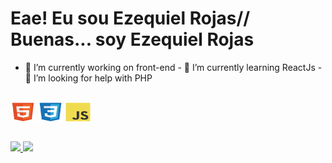 <h1>Eae! Eu sou Ezequiel Rojas// Buenas... soy Ezequiel Rojas</h1>



- 🔭 I’m currently working on front-end - 🌱 I’m currently learning ReactJs - 🤔 I’m looking for help with PHP<br>


 <div style="display: inline_block"><br>
    <img aling="center" alt="Ez-HTML" height="30" width="40" src="https://raw.githubusercontent.com/devicons/devicon/master/icons/html5/html5-original.svg">
    <img aling="center" alt="Ez-CSS" height="30" width="40" src="https://raw.githubusercontent.com/devicons/devicon/master/icons/css3/css3-original.svg">
    <img aling="center" alt="Ez-JS" height="30" width="40" src="https://raw.githubusercontent.com/devicons/devicon/master/icons/javascript/javascript-original.svg">
 </div>
 
 ##

<div>
<a href="https://github.com/ezequiel-914">
  <img height="180em" src="https://github-readme-stats.vercel.app/api?username=ezequiel-914&show_icons=true&bg_color=00000000"/>  
  
  <img height="180em" src="https://github-readme-stats.vercel.app/api/top-langs/?username=ezequiel-914&layout=compact&theme=transparent"/>
 </div>
 
 ##
